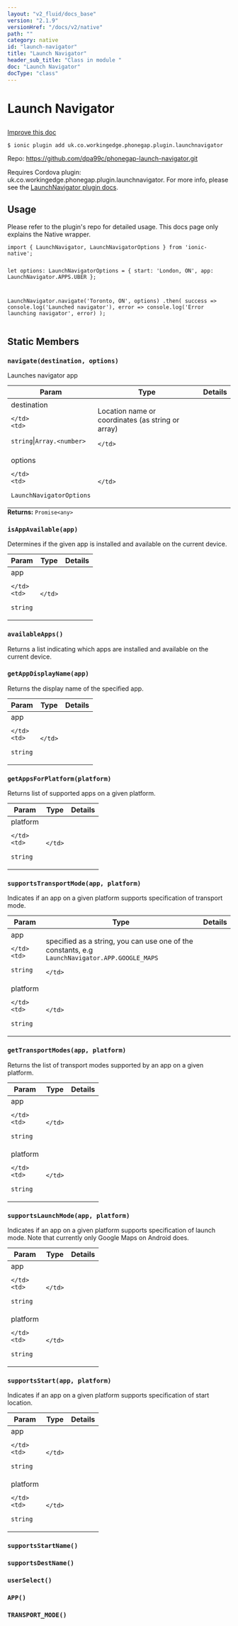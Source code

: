 ```yaml
---
layout: "v2_fluid/docs_base"
version: "2.1.9"
versionHref: "/docs/v2/native"
path: ""
category: native
id: "launch-navigator"
title: "Launch Navigator"
header_sub_title: "Class in module "
doc: "Launch Navigator"
docType: "class"
---
```








<h1 class="api-title">
  
  Launch Navigator
  

  

  

</h1>

<a class="improve-v2-docs" href="http://github.com/driftyco/ionic-native/edit/master/src/plugins/launchnavigator.ts#L58">
  Improve this doc
</a>



<!-- decorators -->


<pre><code>$ ionic plugin add uk.co.workingedge.phonegap.plugin.launchnavigator</code></pre>
<p>Repo:
  <a href="https://github.com/dpa99c/phonegap-launch-navigator.git">
    https://github.com/dpa99c/phonegap-launch-navigator.git
  </a>
</p>

<!-- description -->

<p>Requires Cordova plugin: uk.co.workingedge.phonegap.plugin.launchnavigator. For more info, please see the <a href="https://github.com/dpa99c/phonegap-launch-navigator">LaunchNavigator plugin docs</a>.</p>



<!-- @usage tag -->

<h2>Usage</h2>

<p>Please refer to the plugin&#39;s repo for detailed usage. This docs page only explains the Native wrapper.</p>
<pre><code class="lang-typescript">import { LaunchNavigator, LaunchNavigatorOptions } from &#39;ionic-native&#39;;

let options: LaunchNavigatorOptions = {
  start: &#39;London, ON&#39;,
  app: LaunchNavigator.APPS.UBER
};

LaunchNavigator.navigate(&#39;Toronto, ON&#39;, options)
  .then(
    success =&gt; console.log(&#39;Launched navigator&#39;),
    error =&gt; console.log(&#39;Error launching navigator&#39;, error)
  );
</code></pre>




<!-- @property tags -->


<h2>Static Members</h2>

<div id="navigate"></div>
<h3><code>navigate(destination,&nbsp;options)</code>
  
</h3>




Launches navigator app


<table class="table param-table" style="margin:0;">
  <thead>
  <tr>
    <th>Param</th>
    <th>Type</th>
    <th>Details</th>
  </tr>
  </thead>
  <tbody>
  
  <tr>
    <td>
      destination
      
      
    </td>
    <td>
      
<code>string</code>|<code>Array.&lt;number&gt;</code>
    </td>
    <td>
      <p>Location name or coordinates (as string or array)</p>

      
    </td>
  </tr>
  
  <tr>
    <td>
      options
      
      
    </td>
    <td>
      
<code>LaunchNavigatorOptions</code>
    </td>
    <td>
      
      
    </td>
  </tr>
  
  </tbody>
</table>





<div class="return-value" markdown="1">
  <i class="icon ion-arrow-return-left"></i>
  <b>Returns:</b> 
<code>Promise&lt;any&gt;</code> 
</div>



<div id="isAppAvailable"></div>
<h3><code>isAppAvailable(app)</code>
  
</h3>


Determines if the given app is installed and available on the current device.


<table class="table param-table" style="margin:0;">
  <thead>
  <tr>
    <th>Param</th>
    <th>Type</th>
    <th>Details</th>
  </tr>
  </thead>
  <tbody>
  
  <tr>
    <td>
      app
      
      
    </td>
    <td>
      
<code>string</code>
    </td>
    <td>
      
      
    </td>
  </tr>
  
  </tbody>
</table>







<div id="availableApps"></div>
<h3><code>availableApps()</code>
  
</h3>


Returns a list indicating which apps are installed and available on the current device.










<div id="getAppDisplayName"></div>
<h3><code>getAppDisplayName(app)</code>
  
</h3>




Returns the display name of the specified app.


<table class="table param-table" style="margin:0;">
  <thead>
  <tr>
    <th>Param</th>
    <th>Type</th>
    <th>Details</th>
  </tr>
  </thead>
  <tbody>
  
  <tr>
    <td>
      app
      
      
    </td>
    <td>
      
<code>string</code>
    </td>
    <td>
      
      
    </td>
  </tr>
  
  </tbody>
</table>







<div id="getAppsForPlatform"></div>
<h3><code>getAppsForPlatform(platform)</code>
  
</h3>




Returns list of supported apps on a given platform.


<table class="table param-table" style="margin:0;">
  <thead>
  <tr>
    <th>Param</th>
    <th>Type</th>
    <th>Details</th>
  </tr>
  </thead>
  <tbody>
  
  <tr>
    <td>
      platform
      
      
    </td>
    <td>
      
<code>string</code>
    </td>
    <td>
      
      
    </td>
  </tr>
  
  </tbody>
</table>







<div id="supportsTransportMode"></div>
<h3><code>supportsTransportMode(app,&nbsp;platform)</code>
  
</h3>




Indicates if an app on a given platform supports specification of transport mode.


<table class="table param-table" style="margin:0;">
  <thead>
  <tr>
    <th>Param</th>
    <th>Type</th>
    <th>Details</th>
  </tr>
  </thead>
  <tbody>
  
  <tr>
    <td>
      app
      
      
    </td>
    <td>
      
<code>string</code>
    </td>
    <td>
      <p>specified as a string, you can use one of the constants, e.g <code>LaunchNavigator.APP.GOOGLE_MAPS</code></p>

      
    </td>
  </tr>
  
  <tr>
    <td>
      platform
      
      
    </td>
    <td>
      
<code>string</code>
    </td>
    <td>
      
      
    </td>
  </tr>
  
  </tbody>
</table>







<div id="getTransportModes"></div>
<h3><code>getTransportModes(app,&nbsp;platform)</code>
  
</h3>




Returns the list of transport modes supported by an app on a given platform.


<table class="table param-table" style="margin:0;">
  <thead>
  <tr>
    <th>Param</th>
    <th>Type</th>
    <th>Details</th>
  </tr>
  </thead>
  <tbody>
  
  <tr>
    <td>
      app
      
      
    </td>
    <td>
      
<code>string</code>
    </td>
    <td>
      
      
    </td>
  </tr>
  
  <tr>
    <td>
      platform
      
      
    </td>
    <td>
      
<code>string</code>
    </td>
    <td>
      
      
    </td>
  </tr>
  
  </tbody>
</table>







<div id="supportsLaunchMode"></div>
<h3><code>supportsLaunchMode(app,&nbsp;platform)</code>
  
</h3>




Indicates if an app on a given platform supports specification of launch mode.
Note that currently only Google Maps on Android does.


<table class="table param-table" style="margin:0;">
  <thead>
  <tr>
    <th>Param</th>
    <th>Type</th>
    <th>Details</th>
  </tr>
  </thead>
  <tbody>
  
  <tr>
    <td>
      app
      
      
    </td>
    <td>
      
<code>string</code>
    </td>
    <td>
      
      
    </td>
  </tr>
  
  <tr>
    <td>
      platform
      
      
    </td>
    <td>
      
<code>string</code>
    </td>
    <td>
      
      
    </td>
  </tr>
  
  </tbody>
</table>







<div id="supportsStart"></div>
<h3><code>supportsStart(app,&nbsp;platform)</code>
  
</h3>




Indicates if an app on a given platform supports specification of start location.


<table class="table param-table" style="margin:0;">
  <thead>
  <tr>
    <th>Param</th>
    <th>Type</th>
    <th>Details</th>
  </tr>
  </thead>
  <tbody>
  
  <tr>
    <td>
      app
      
      
    </td>
    <td>
      
<code>string</code>
    </td>
    <td>
      
      
    </td>
  </tr>
  
  <tr>
    <td>
      platform
      
      
    </td>
    <td>
      
<code>string</code>
    </td>
    <td>
      
      
    </td>
  </tr>
  
  </tbody>
</table>







<div id="supportsStartName"></div>
<h3><code>supportsStartName()</code>
  
</h3>














<div id="supportsDestName"></div>
<h3><code>supportsDestName()</code>
  
</h3>














<div id="userSelect"></div>
<h3><code>userSelect()</code>
  
</h3>














<div id="APP"></div>
<h3><code>APP()</code>
  
</h3>











<div id="TRANSPORT_MODE"></div>
<h3><code>TRANSPORT_MODE()</code>
  
</h3>












<!-- methods on the class -->



<!-- other classes -->

<!-- end other classes -->

<!-- interfaces -->

<!-- end interfaces -->

<!-- related link --><!-- end content block -->


<!-- end body block -->


